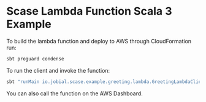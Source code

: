 # Scase Lambda Function Scala 3 Example

To build the lambda function and deploy to AWS through CloudFormation run:

```scala
sbt proguard condense
```

To run the client and invoke the function:

```bash
sbt "runMain io.jobial.scase.example.greeting.lambda.GreetingLambdaClient"
```

You can also call the function on the AWS Dashboard.





